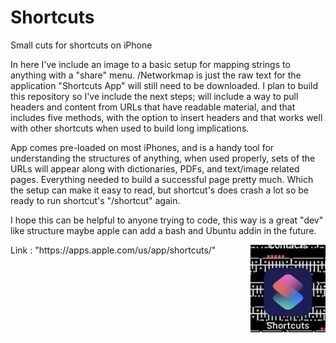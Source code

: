 # Shortcuts
Small cuts for shortcuts on iPhone

In here I've include an image to a basic setup
for mapping strings to anything with a "share"
menu. /Networkmap is just the raw text for the
application "Shortcuts App" will still need to
be downloaded. I plan to build this repository
so I've include the next steps; will include a
way to pull headers and content from URLs that
have readable material, and that includes five
methods, with the option to insert headers and 
that works well with other shortcuts when used
to build long implications.

App comes pre-loaded on most iPhones, and is a
handy tool for understanding the structures of
anything, when used properly, sets of the URLs
will appear along with dictionaries, PDFs, and
text/image related pages. Everything needed to
build a successful page pretty much. Which the 
setup can make it easy to read, but shortcut's
does crash a lot so be ready to run shortcut's 
"/shortcut" again.

I hope this can be helpful to anyone trying to
code, this way is a great "dev" like structure
maybe apple can add a bash and Ubuntu addin in
the future.

<img src="https://github.com/Killermoc/Shortcuts/blob/main/IMG_1745.jpeg" align="right" height=140/>
Link : "https://apps.apple.com/us/app/shortcuts/"
